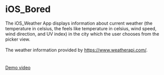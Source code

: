 # iOS_Bored
The iOS_Weather App displays information about current weather (the temperature in celsius, the feels like temperature in celsius, wind speed, wind direction, and UV index) in the city which the user chooses from the picker view. </br></br>
The weather information provided by https://www.weatherapi.com/.

#
<a href="https://drive.google.com/file/d/1rVsWcg9fW0CTJkHJi32llE_0myBcTxcD/view?usp=sharing" target="_blank">Demo video</a>
